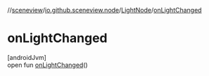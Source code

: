 //[sceneview](../../../index.md)/[io.github.sceneview.node](../index.md)/[LightNode](index.md)/[onLightChanged](on-light-changed.md)

# onLightChanged

[androidJvm]\
open fun [onLightChanged](on-light-changed.md)()
